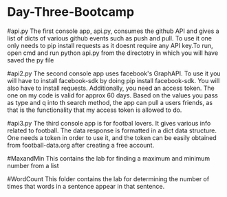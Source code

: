 # Day-Three-Bootcamp

#api.py 
The first console app, api.py, consumes the github API and gives a list of dicts of various github events such as push and pull. 
To use it one only needs to pip install requests as it doesnt require any API key.To run, open cmd and run python api.py from the 
directotry in which you will have saved the py file

#api2.py
The second console app uses facebook's GraphAPI. To use it you will have to install facebook-sdk by doing pip install facebook-sdk. You will also have to install requests.
Additionally, you need an access token. The one on my code is valid for approx 60 days. Based on the values you pass as type and q into th search method, the 
app can pull a users friends, as that is the functionality that my access token is allowed to do. 

#api3.py
The third console app is for footbal lovers. It gives various info related to football. The data response is formatted in a dict data structure.
One needs a token in order to use it, and the token can be easily obtained from football-data.org after creating a free account. 

#MaxandMin 
This contains the lab for finding a maximum and minimum number from a list

#WordCount
This folder contains the lab for determining the number of times that words in a sentence appear in that sentence. 
